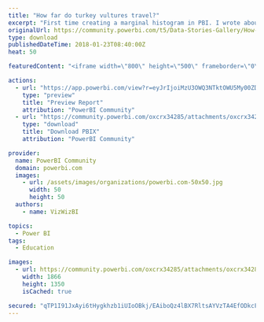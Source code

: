 ```yaml
---
title: "How far do turkey vultures travel?"
excerpt: "First time creating a marginal histogram in PBI. I wrote about the pros and cons on my blog ."
originalUrl: https://community.powerbi.com/t5/Data-Stories-Gallery/How-far-do-turkey-vultures-travel/m-p/343737
type: download
publishedDateTime: 2018-01-23T08:40:00Z
heat: 50

featuredContent: "<iframe width=\"800\" height=\"500\" frameborder=\"0\" src=\"https://app.powerbi.com/view?r=eyJrIjoiMzU3OWQ3NTktOWU5My00ZDg5LWJiM2ItMWFlODZjYzVmNmQ0IiwidCI6ImNlZjk5OTUzLWM0OTYtNGE4MS1iMDYxLTNlYmU1ODRjY2ZjYyIsImMiOjh9\"></iframe>"

actions:
  - url: "https://app.powerbi.com/view?r=eyJrIjoiMzU3OWQ3NTktOWU5My00ZDg5LWJiM2ItMWFlODZjYzVmNmQ0IiwidCI6ImNlZjk5OTUzLWM0OTYtNGE4MS1iMDYxLTNlYmU1ODRjY2ZjYyIsImMiOjh9"
    type: "preview"
    title: "Preview Report"
    attribution: "PowerBI Community"
  - url: "https://community.powerbi.com/oxcrx34285/attachments/oxcrx34285/DataStoriesGallery/1507/2/Turkey%20Vulture%20Migration.pbix"
    type: "download"
    title: "Download PBIX"
    attribution: "PowerBI Community"

provider:
  name: PowerBI Community
  domain: powerbi.com
  images:
    - url: /assets/images/organizations/powerbi.com-50x50.jpg
      width: 50
      height: 50
  authors:
    - name: VizWizBI

topics:
  - Power BI
tags:
  - Education

images:
  - url: https://community.powerbi.com/oxcrx34285/attachments/oxcrx34285/DataStoriesGallery/1507/1/Turkey%20Vultures%20PBI.png
    width: 1866
    height: 1350
    isCached: true

secured: "qTP1I91JxAyi6tHygkhzb1iUIoOBkj/EAiboQz4lBX7RltsAYVzTA4EfODkcFfRxgjUndPJv+KwzYhwROukglADFFF5Wjz1t3k52v7t2WLoRh2GhMMYp2219EdJokQcYYvattEMH3jnQVLM++ghNofQpcWwfW+wscrjkMvHEamk6EBIIqu6cAmFZbg2SPCWI3L9rVUvYYgFa15YyebW0GAwNNzIH2VJMRyP/wZVW8KQg/U03Box3yRDFfEhP+i56+1S85EZ83ARi48kxAx9TeJC0AKVIBlNebkfIxEsEym/gp/LU53X6U2bE4uPkmMCy27IRFICywVjX4BNkAhMJuwwkN2Q7YPL+/kJRl8C6qpDDP1WCj9pRzp2hhfHKRXarAaKHBW4l4e2gsra9vQMZcQ==;IilrBsJLLWsuKsMGJXvufw=="
---
```


